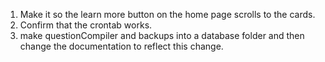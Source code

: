 1. Make it so the learn more button on the home page scrolls to the cards.
2. Confirm that the crontab works.
3. make questionCompiler and backups into a database folder and then change the documentation to reflect this change.

